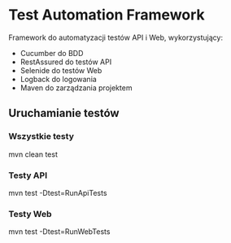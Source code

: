 # Test Automation Framework

Framework do automatyzacji testów API i Web, wykorzystujący:
- Cucumber do BDD
- RestAssured do testów API
- Selenide do testów Web
- Logback do logowania
- Maven do zarządzania projektem

## Uruchamianie testów

### Wszystkie testy

mvn clean test

### Testy API

mvn test -Dtest=RunApiTests

### Testy Web

mvn test -Dtest=RunWebTests


